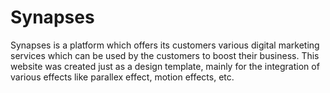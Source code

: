 # Synapses

Synapses is a platform which offers its customers various digital marketing services which can be used by the customers to boost their
business. This website was created just as a design template, mainly for the integration of various effects like parallex effect, motion 
effects, etc. 
